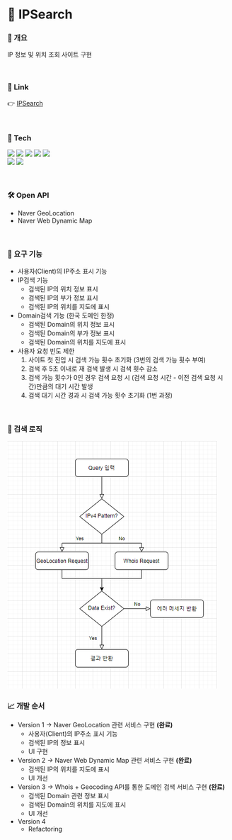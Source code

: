 # 🚀 IPSearch

### 📄 개요
IP 정보 및 위치 조회 사이트 구현

<br/>

### 🔗 Link
👉 [IPSearch](https://www.lifencoding.com/ipsearch/)

</br>

### :hammer: Tech
<img src="https://img.shields.io/badge/HTML5-E34F26?style=flat-square&logo=HTML5&logoColor=white"/></a> 
<img src="https://img.shields.io/badge/CSS3-1572B6?style=flat-square&logo=CSS3&logoColor=white"/></a> 
<img src="https://img.shields.io/badge/JavaScript-F7DF1E?style=flat-square&logo=JavaScript&logoColor=white"/></a>
<img src="https://img.shields.io/badge/jQuery-0769AD?style=flat-square&logo=jQuery&logoColor=white"/></a> 
<img src="https://img.shields.io/badge/Bootstrap-7952B3?style=flat-square&logo=Bootstrap&logoColor=white"/></a></br>
<img src="https://img.shields.io/badge/Spring-6DB33F?style=flat-square&logo=Spring&logoColor=white"/></a>
<img src="https://img.shields.io/badge/Java-007396?style=flat-square&logo=Java&logoColor=white"/></a>

<br/>

### 🛠️ Open API
- Naver GeoLocation
- Naver Web Dynamic Map 

<br/>

### 📜 요구 기능
- 사용자(Client)의 IP주소 표시 기능
- IP검색 기능
  * 검색된 IP의 위치 정보 표시 
  * 검색된 IP의 부가 정보 표시
  * 검색된 IP의 위치를 지도에 표시
- Domain검색 기능 (한국 도메인 한정)
  * 검색된 Domain의 위치 정보 표시 
  * 검색된 Domain의 부가 정보 표시
  * 검색된 Domain의 위치를 지도에 표시
- 사용자 요청 빈도 제한
  1. 사이트 첫 진입 시 검색 가능 횟수 초기화 (3번의 검색 가능 횟수 부여)
  2. 검색 후 5초 이내로 재 검색 발생 시 검색 횟수 감소
  3. 검색 가능 횟수가 0인 경우 검색 요청 시 (검색 요청 시간 - 이전 검색 요청 시간)만큼의 대기 시간 발생
  4. 검색 대기 시간 경과 시 검색 가능 횟수 초기화 (1번 과정)

<br/>

### 📌 검색 로직
<img src="images/search_process.png"/>

<br/>

### 📈 개발 순서
- Version 1 -> Naver GeoLocation 관련 서비스 구현 <strong>(완료)</strong>
  * 사용자(Client)의 IP주소 표시 기능
  * 검색된 IP의 정보 표시 
  * UI 구현
- Version 2 -> Naver Web Dynamic Map 관련 서비스 구현 <strong>(완료)</strong>
  * 검색된 IP의 위치를 지도에 표시
  * UI 개선
- Version 3 -> Whois + Geocoding API를 통한 도메인 검색 서비스 구현 <strong>(완료)</strong>
  * 검색된 Domain 관련 정보 표시
  * 검색된 Domain의 위치를 지도에 표시
  * UI 개선
- Version 4 
  * Refactoring
